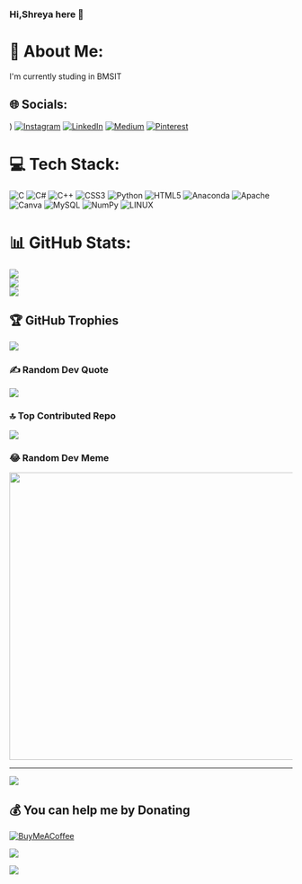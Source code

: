 ### Hi,Shreya here 👋

# 💫 About Me:
I'm currently studing in BMSIT <br>


## 🌐 Socials:
) [![Instagram](https://img.shields.io/badge/Instagram-%23E4405F.svg?logo=Instagram&logoColor=white)](https://instagram.com/shreyanaik217,shreyanaik884) [![LinkedIn](https://img.shields.io/badge/LinkedIn-%230077B5.svg?logo=linkedin&logoColor=white)](linkedin.com/in/shreya-naik-20004725a) [![Medium](https://img.shields.io/badge/Medium-12100E?logo=medium&logoColor=white)](https://medium.com/@shree) [![Pinterest](https://img.shields.io/badge/Pinterest-%23E60023.svg?logo=Pinterest&logoColor=white)](https://pinterest.com/shreyanaik217) 

# 💻 Tech Stack:
![C](https://img.shields.io/badge/c-%2300599C.svg?style=for-the-badge&logo=c&logoColor=white) ![C#](https://img.shields.io/badge/c#-%2300599C.svg?style=for-the-badge&logo=c&logoColor=white) ![C++](https://img.shields.io/badge/c++-%2300599C.svg?style=for-the-badge&logo=c%2B%2B&logoColor=white) ![CSS3](https://img.shields.io/badge/css3-%231572B6.svg?style=for-the-badge&logo=css3&logoColor=white) ![Python](https://img.shields.io/badge/python-3670A0?style=for-the-badge&logo=python&logoColor=ffdd54) ![HTML5](https://img.shields.io/badge/html5-%23E34F26.svg?style=for-the-badge&logo=html5&logoColor=white) ![Anaconda](https://img.shields.io/badge/Anaconda-%2344A833.svg?style=for-the-badge&logo=anaconda&logoColor=white) ![Apache](https://img.shields.io/badge/apache-%23D42029.svg?style=for-the-badge&logo=apache&logoColor=white) ![Canva](https://img.shields.io/badge/Canva-%2300C4CC.svg?style=for-the-badge&logo=Canva&logoColor=white) ![MySQL](https://img.shields.io/badge/mysql-%2300f.svg?style=for-the-badge&logo=mysql&logoColor=white) ![NumPy](https://img.shields.io/badge/numpy-%23013243.svg?style=for-the-badge&logo=numpy&logoColor=white) ![LINUX](https://img.shields.io/badge/Linux-FCC624?style=for-the-badge&logo=linux&logoColor=black)
# 📊 GitHub Stats:
![](https://github-readme-stats.vercel.app/api?username=Shreyanaik217&theme=dark&hide_border=true&include_all_commits=false&count_private=false)<br/>
![](https://github-readme-streak-stats.herokuapp.com/?user=Shreyanaik217&theme=dark&hide_border=true)<br/>
![](https://github-readme-stats.vercel.app/api/top-langs/?username=Shreyanaik217&theme=dark&hide_border=true&include_all_commits=false&count_private=false&layout=compact)

## 🏆 GitHub Trophies
![](https://github-profile-trophy.vercel.app/?username=Shreyanaik217&theme=radical&no-frame=false&no-bg=true&margin-w=4)

### ✍️ Random Dev Quote
![](https://quotes-github-readme.vercel.app/api?type=horizontal&theme=radical)

### 🔝 Top Contributed Repo
![](https://github-contributor-stats.vercel.app/api?username=Shreyanaik217&limit=5&theme=dark&combine_all_yearly_contributions=true)

### 😂 Random Dev Meme
<img src="https://rm.up.railway.app/" width="512px"/>

---
[![](https://visitcount.itsvg.in/api?id=Shreyanaik217&icon=0&color=0)](https://visitcount.itsvg.in)

  ## 💰 You can help me by Donating
  [![BuyMeACoffee](https://img.shields.io/badge/Buy%20Me%20a%20Coffee-ffdd00?style=for-the-badge&logo=buy-me-a-coffee&logoColor=black)]([https://buymeacoffee.com/shreyanaik](https://www.buymeacoffee.com/shreyanaik)) 

 [![](https://visitcount.itsvg.in/api?id=shreyanaik217&label=Profile%20Views&icon=0&pretty=false)](https://visitcount.itsvg.in)

 <a href="https://visitcount.itsvg.in">
  <img src="https://visitcount.itsvg.in/api?id=shreyanaik217&label=Profile%20Views&icon=0&pretty=false" />
</a>
<!-- Proudly created with GPRM ( https://gprm.itsvg.in ) -->
